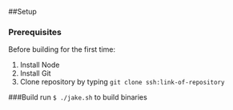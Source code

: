 

##Setup

### Prerequisites
Before building for the first time:

1. Install Node
2. Install Git
3. Clone repository by typing `git clone ssh:link-of-repository`


###Build
run `$ ./jake.sh` to build binaries

